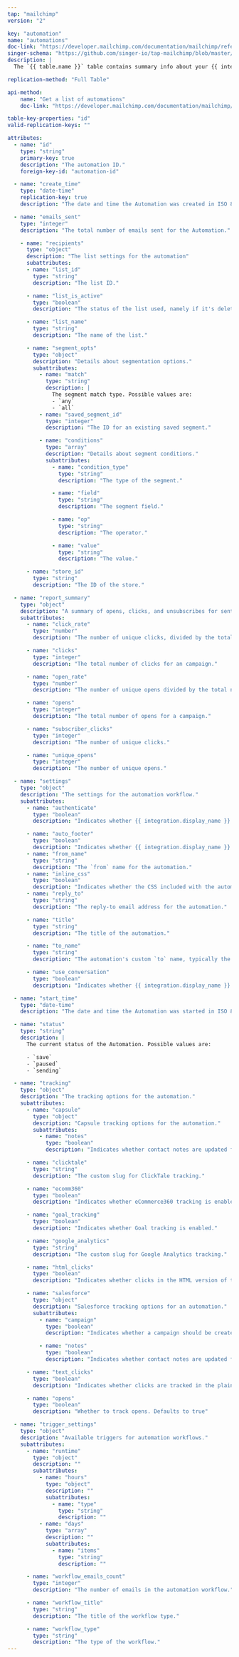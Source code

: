 ```yaml
---
tap: "mailchimp"
version: "2"

key: "automation"
name: "automations"
doc-link: "https://developer.mailchimp.com/documentation/mailchimp/reference/automations/#read-get_automations"
singer-schema: "https://github.com/singer-io/tap-mailchimp/blob/master/tap_mailchimp/schemas/automations.json"
description: |
  The `{{ table.name }}` table contains summary info about your {{ integration.display_name }} account's automations. In {{ integration.display_name }}, an automation is a feature that sends a series of emails to subscribers when triggered by a specific date, activity, or event.

replication-method: "Full Table"

api-method:
    name: "Get a list of automations"
    doc-link: "https://developer.mailchimp.com/documentation/mailchimp/reference/automations/#read-get_automations"

table-key-properties: "id"
valid-replication-keys: ""

attributes:
  - name: "id"
    type: "string"
    primary-key: true
    description: "The automation ID."
    foreign-key-id: "automation-id"

  - name: "create_time"
    type: "date-time"
    replication-key: true
    description: "The date and time the Automation was created in ISO 8601 format."

  - name: "emails_sent"
    type: "integer"
    description: "The total number of emails sent for the Automation."

    - name: "recipients"
      type: "object"
      description: "The list settings for the automation"
      subattributes:
      - name: "list_id"
        type: "string"
        description: "The list ID."

      - name: "list_is_active"
        type: "boolean"
        description: "The status of the list used, namely if it's deleted or disabled."

      - name: "list_name"
        type: "string"
        description: "The name of the list."

      - name: "segment_opts"
        type: "object"
        description: "Details about segmentation options."
        subattributes:
          - name: "match"
            type: "string"
            description: |
              The segment match type. Possible values are:
              - `any`
              - `all`
          - name: "saved_segment_id"
            type: "integer"
            description: "The ID for an existing saved segment."

          - name: "conditions"
            type: "array"
            description: "Details about segment conditions."
            subattributes:
              - name: "condition_type"
                type: "string"
                description: "The type of the segment."

              - name: "field"
                type: "string"
                description: "The segment field."

              - name: "op"
                type: "string"
                description: "The operator."

              - name: "value"
                type: "string"
                description: "The value."

      - name: "store_id"
        type: "string"
        description: "The ID of the store."

  - name: "report_summary"
    type: "object"
    description: "A summary of opens, clicks, and unsubscribes for sent campaigns."
    subattributes:
      - name: "click_rate"
        type: "number"
        description: "The number of unique clicks, divided by the total number of successful deliveries."

      - name: "clicks"
        type: "integer"
        description: "The total number of clicks for an campaign."

      - name: "open_rate"
        type: "number"
        description: "The number of unique opens divided by the total number of successful deliveries."

      - name: "opens"
        type: "integer"
        description: "The total number of opens for a campaign."

      - name: "subscriber_clicks"
        type: "integer"
        description: "The number of unique clicks."

      - name: "unique_opens"
        type: "integer"
        description: "The number of unique opens."

  - name: "settings"
    type: "object"
    description: "The settings for the automation workflow."
    subattributes:
      - name: "authenticate"
        type: "boolean"
        description: "Indicates whether {{ integration.display_name }} authenticated the automation."

      - name: "auto_footer"
        type: "boolean"
        description: "Indicates whether {{ integration.display_name }}'s default footer is automatically appended to the automation."
      - name: "from_name"
        type: "string"
        description: "The `from` name for the automation."
      - name: "inline_css"
        type: "boolean"
        description: "Indicates whether the CSS included with the automation content is automatically inlined."
      - name: "reply_to"
        type: "string"
        description: "The reply-to email address for the automation."

      - name: "title"
        type: "string"
        description: "The title of the automation."

      - name: "to_name"
        type: "string"
        description: "The automation's custom `to` name, typically the first name merge field."

      - name: "use_conversation"
        type: "boolean"
        description: "Indicates whether {{ integration.display_name }}'s Conversations feature is used to manage out-of-office replies."

  - name: "start_time"
    type: "date-time"
    description: "The date and time the Automation was started in ISO 8601 format."

  - name: "status"
    type: "string"
    description: |
      The current status of the Automation. Possible values are:

      - `save`
      - `paused`
      - `sending`

  - name: "tracking"
    type: "object"
    description: "The tracking options for the automation."
    subattributes:
      - name: "capsule"
        type: "object"
        description: "Capsule tracking options for the automation."
        subattributes:
          - name: "notes"
            type: "boolean"
            description: "Indicates whether contact notes are updated for a campaign based on a subscriber's email address."

      - name: "clicktale"
        type: "string"
        description: "The custom slug for ClickTale tracking."

      - name: "ecomm360"
        type: "boolean"
        description: "Indicates whether eCommerce360 tracking is enabled."

      - name: "goal_tracking"
        type: "boolean"
        description: "Indicates whether Goal tracking is enabled."

      - name: "google_analytics"
        type: "string"
        description: "The custom slug for Google Analytics tracking."

      - name: "html_clicks"
        type: "boolean"
        description: "Indicates whether clicks in the HTML version of the automation are tracked."

      - name: "salesforce"
        type: "object"
        description: "Salesforce tracking options for an automation."
        subattributes:
          - name: "campaign"
            type: "boolean"
            description: "Indicates whether a campaign should be created in a connected Salesforce account."

          - name: "notes"
            type: "boolean"
            description: "Indicates whether contact notes are updated for a campaign based on a subscriber's email address."

      - name: "text_clicks"
        type: "boolean"
        description: "Indicates whether clicks are tracked in the plain-text version of the automation."

      - name: "opens"
        type: "boolean"
        description: "Whether to track opens. Defaults to true"

  - name: "trigger_settings"
    type: "object"
    description: "Available triggers for automation workflows."
    subattributes:
      - name: "runtime"
        type: "object"
        description: ""
        subattributes:
          - name: "hours"
            type: "object"
            description: ""
            subattributes:
              - name: "type"
                type: "string"
                description: ""
          - name: "days"
            type: "array"
            description: ""
            subattributes:
              - name: "items"
                type: "string"
                description: ""

      - name: "workflow_emails_count"
        type: "integer"
        description: "The number of emails in the automation workflow."

      - name: "workflow_title"
        type: "string"
        description: "The title of the workflow type."

      - name: "workflow_type"
        type: "string"
        description: "The type of the workflow."
---
```

